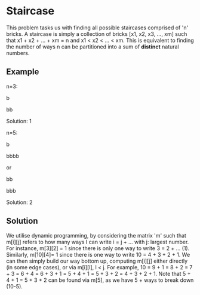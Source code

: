 # Staircase

This problem tasks us with finding all possible staircases comprised of 'n' bricks. A staircase is simply a collection of bricks [x1, x2, x3, ..., xm] such that 
x1 + x2 + ... + xm = n and x1 < x2 < ... < xm. This is equivalent to finding the number of ways n can be partitioned into a sum of **distinct** natural numbers.

## Example

n=3: 

b

bb

Solution: 1

n=5:

b

bbbb

or

bb

bbb

Solution: 2

## Solution

We utilise dynamic programming, by considering the matrix 'm' such that m[i][j] refers to how many ways I can write i = j + ... with j: largest number.
For instance, m[3][2] = 1 since there is only one way to write 3 = 2 + ... (1). Similarly, m[10][4]= 1 since there is one way to write 10 = 4 + 3 + 2 + 1. 
We can then simply build our way bottom up, computing m[i][j] either directly (in some edge cases), or via m[i][l], l < j. For example, 10 = 9 + 1 = 8 + 2 = 7 + 3 = 
6 + 4 = 6 + 3 + 1 = 5 + 4 + 1 = 5 + 3 + 2 = 4 + 3 + 2 + 1. Note that 5 + 4 + 1 = 5 + 3 + 2 can be found via m[5], as we have 5 + ways to break down (10-5). 
